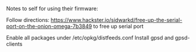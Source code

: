 Notes to self for using their firmware:

Follow directions: https://www.hackster.io/sidwarkd/free-up-the-serial-port-on-the-onion-omega-7b3849 to free up serial port

Enable all packages under /etc/opkg/distfeeds.conf
Install gpsd and gpsd-clients

